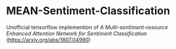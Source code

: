 # MEAN-Sentiment-Classification
Unofficial tensorflow implemention of *A Multi-sentiment-resource Enhanced Attention Network for Sentiment Classification* (https://arxiv.org/abs/1807.04990)
